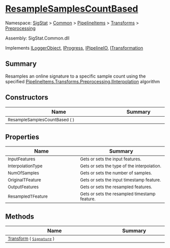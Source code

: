 # [ResampleSamplesCountBased](./ResampleSamplesCountBased.md)

Namespace: [SigStat]() > [Common](./../../../README.md) > [PipelineItems]() > [Transforms]() > [Preprocessing](./README.md)

Assembly: SigStat.Common.dll

Implements [ILoggerObject](./../../../ILoggerObject.md), [IProgress](./../../../Helpers/IProgress.md), [IPipelineIO](./../../../Pipeline/IPipelineIO.md), [ITransformation](./../../../ITransformation.md)

## Summary
Resamples an online signature to a specific sample count using the specified [PipelineItems.Transforms.Preprocessing.IInterpolation](https://github.com/hargitomi97/sigstat/blob/master/docs/md/SigStat/Common/PipelineItems/Transforms/Preprocessing/IInterpolation.md) algorithm

## Constructors

| Name | Summary | 
| --- | --- | 
| <sub>ResampleSamplesCountBased (  )</sub><img width=200/>  | <sub></sub><img width=200/>  | <br>


## Properties

| Name | Summary | 
| --- | --- | 
| <sub>InputFeatures</sub><img width=200/>  | <sub>Gets or sets the input features.</sub><img width=200/>  | <br>
| <sub>InterpolationType</sub><img width=200/>  | <sub>Gets or sets the type of the interpolation. <seealso cref="T:SigStat.Common.PipelineItems.Transforms.Preprocessing.IInterpolation" /></sub><img width=200/>  | <br>
| <sub>NumOfSamples</sub><img width=200/>  | <sub>Gets or sets the number of samples.</sub><img width=200/>  | <br>
| <sub>OriginalTFeature</sub><img width=200/>  | <sub>Gets or sets the input timestamp feature.</sub><img width=200/>  | <br>
| <sub>OutputFeatures</sub><img width=200/>  | <sub>Gets or sets the resampled  features.</sub><img width=200/>  | <br>
| <sub>ResampledTFeature</sub><img width=200/>  | <sub>Gets or sets the resampled timestamp feature.</sub><img width=200/>  | <br>


## Methods

| Name | Summary | 
| --- | --- | 
| <sub>[Transform](./Methods/ResampleSamplesCountBased-100663801.md) ( [`Signature`](./../../../Signature.md) )</sub><img width=200/>  | <sub></sub><img width=200/>  | <br>


